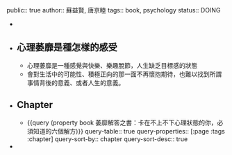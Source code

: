public:: true
author:: 蘇益賢, 唐京睦
tags::  book, psychology
status:: DOING

-
- ## 心理萎靡是種怎樣的感受
	- 心理萎靡是一種感覺與快樂、樂趣脫節，人生缺乏目標感的狀態
	- 會對生活中的可能性、積極正向的那一面不再懷抱期待，也難以找到所謂事情背後的意義、或者人生的意義。
- ## Chapter
	- {{query (property book 萎靡解答之書：卡在不上不下心理狀態的你，必須知道的六個解方)}}
	  query-table:: true
	  query-properties:: [:page :tags :chapter]
	  query-sort-by:: chapter
	  query-sort-desc:: true
-